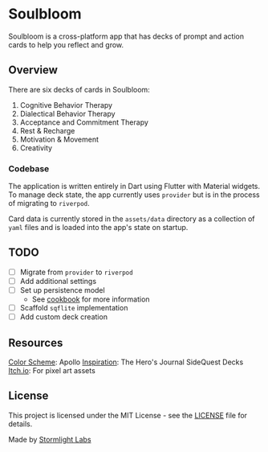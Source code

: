 # Soulbloom

Soulbloom is a cross-platform app that has decks of prompt and action cards
to help you reflect and grow.

## Overview

There are six decks of cards in Soulbloom:

1. Cognitive Behavior Therapy
2. Dialectical Behavior Therapy
3. Acceptance and Commitment Therapy
4. Rest & Recharge
5. Motivation & Movement
6. Creativity

### Codebase

The application is written entirely in Dart using Flutter with Material widgets.
To manage deck state, the app currently uses `provider` but is in the process of migrating to `riverpod`.

Card data is currently stored in the `assets/data` directory as a collection of
`yaml` files and is loaded into the app's state on startup.

## TODO

- [ ] Migrate from `provider` to `riverpod`
- [ ] Add additional settings
- [ ] Set up persistence model
    - See [cookbook](https://flutter.dev/docs/cookbook/persistence/sqlite) for more information
- [ ] Scaffold `sqflite` implementation
- [ ] Add custom deck creation

## Resources

[Color Scheme](https://lospec.com/palette-list/apollo): Apollo
[Inspiration](https://theherosjournal.co/pages/sqd-lander):
The Hero's Journal SideQuest Decks
[Itch.io](https://itch.io/): For pixel art assets

## License

This project is licensed under the MIT License - see the [LICENSE](LICENSE) file for details.

Made by [Stormlight Labs](https://stormlightlabs.org)
